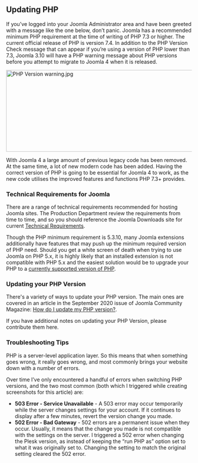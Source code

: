 <!-- Filename: Updating_PHP / Display title: Updating PHP -->

## Updating PHP

If you’ve logged into your Joomla Administrator area and have been
greeted with a message like the one below, don’t panic. Joomla has a
recommended minimum PHP requirement at the time of writing of PHP 7.3 or
higher. The current official release of PHP is version 7.4. In addition
to the PHP Version Check message that can appear if you’re using a
version of PHP lower than 7.3, Joomla 3.10 will have a PHP warning
message about PHP versions before you attempt to migrate to Joomla 4
when it is released.

<img src="https://docs.joomla.org/images/6/66/PHP_Version_warning.jpg"
class="thumbimage" decoding="async" data-file-width="764"
data-file-height="221" width="764" height="221"
alt="PHP Version warning.jpg" />

With Joomla 4 a large amount of previous legacy code has been removed.
At the same time, a lot of new modern code has been added. Having the
correct version of PHP is going to be essential for Joomla 4 to work, as
the new code utilises the improved features and functions PHP 7.3+
provides.

### Technical Requirements for Joomla

There are a range of technical requirements recommended for hosting
Joomla sites. The Production Department review the requirements from
time to time, and so you should reference the Joomla Downloads site for
current <a href="https://downloads.joomla.org/technical-requirements"
class="external text" target="_blank"
rel="noreferrer noopener">Technical Requirements</a>.

Though the PHP minimum requirement is 5.3.10, many Joomla extensions
additionally have features that may push up the minimum required version
of PHP need. Should you get a white screen of death when trying to use
Joomla on PHP 5.x, it is highly likely that an installed extension is
not compatible with PHP 5.x and the easiest solution would be to upgrade
your PHP to a <a href="https://www.php.net/supported-versions.php"
class="external text" target="_blank"
rel="nofollow noreferrer noopener">currently supported version of
PHP</a>.

### Updating your PHP Version

There's a variety of ways to update your PHP version. The main ones are
covered in an article in the September 2020 issue of Joomla Community
Magazine: <a
href="https://magazine.joomla.org/all-issues/september-2020/how-do-i-update-my-php-version"
class="external text" target="_blank" rel="noreferrer noopener">How do I
update my PHP version?</a>.

If you have additional notes on updating your PHP Version, please
contribute them here.

### Troubleshooting Tips

PHP is a server-level application layer. So this means that when
something goes wrong, it really goes wrong, and most commonly brings
your website down with a number of errors.

Over time I’ve only encountered a handful of errors when switching PHP
versions, and the two most common (both which I triggered while creating
screenshots for this article) are:

- **503 Error - Service Unavailable** - A 503 error may occur
  temporarily while the server changes settings for your account. If it
  continues to display after a few minutes, revert the version change
  you made.
- **502 Error - Bad Gateway** - 502 errors are a permanent issue when
  they occur. Usually, it means that the change you made is not
  compatible with the settings on the server. I triggered a 502 error
  when changing the Plesk version, as instead of keeping the “run PHP
  as” option set to what it was originally set to. Changing the setting
  to match the original setting cleared the 502 error.
